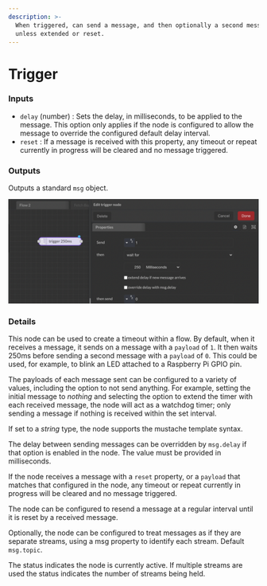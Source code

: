```yaml
---
description: >-
  When triggered, can send a message, and then optionally a second message,
  unless extended or reset.
---
```


# Trigger

### Inputs

* `delay` (number) : Sets the delay, in milliseconds, to be applied to the message. This option only applies if the node is configured to allow the message to override the configured default delay interval.
* `reset` : If a message is received with this property, any timeout or repeat currently in progress will be cleared and no message triggered.

### Outputs

Outputs a standard `msg` object.

![](<../../../.gitbook/assets/image (25) (1).png>)

### Details

This node can be used to create a timeout within a flow. By default, when it receives a message, it sends on a message with a `payload` of `1`. It then waits 250ms before sending a second message with a `payload` of `0`. This could be used, for example, to blink an LED attached to a Raspberry Pi GPIO pin.

The payloads of each message sent can be configured to a variety of values, including the option to not send anything. For example, setting the initial message to _nothing_ and selecting the option to extend the timer with each received message, the node will act as a watchdog timer; only sending a message if nothing is received within the set interval.

If set to a _string_ type, the node supports the mustache template syntax.

The delay between sending messages can be overridden by `msg.delay` if that option is enabled in the node. The value must be provided in milliseconds.

If the node receives a message with a `reset` property, or a `payload` that matches that configured in the node, any timeout or repeat currently in progress will be cleared and no message triggered.

The node can be configured to resend a message at a regular interval until it is reset by a received message.

Optionally, the node can be configured to treat messages as if they are separate streams, using a msg property to identify each stream. Default `msg.topic`.

The status indicates the node is currently active. If multiple streams are used the status indicates the number of streams being held.
